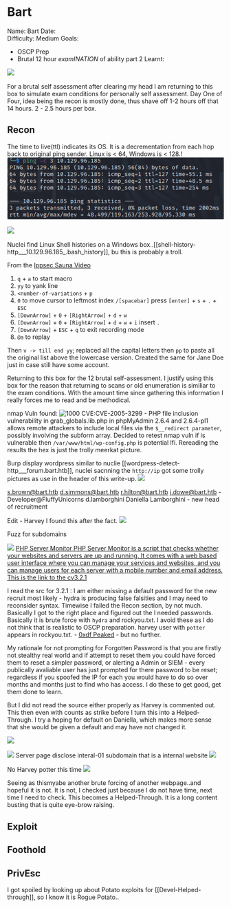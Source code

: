 # Bart
Name: Bart
Date:  
Difficulty:  Medium
Goals:  
- OSCP Prep
- Brutal 12 hour *examINATION* of ability part 2
Learnt:

![](troll.png)


For a brutal self assessment after clearing my head I am returning to this box to simulate exam conditions for personally self assessment. Day One of Four, idea being the recon is mostly done, thus shave off 1-2 hours off that 14 hours. 2 - 2.5 hours per box.

## Recon

The time to live(ttl) indicates its OS. It is a decrementation from each hop back to original ping sender. Linux is < 64, Windows is < 128.!
![ping](HackTheBox/Retired-Machines/Bart/Screenshots/ping.png)

![](nmap-domainname.png)

Nuclei find Linux Shell histories on a Windows box..[[shell-history-http___10.129.96.185_.bash_history]], bu this is probably a troll.

From the [Ippsec Sauna Video](https://www.youtube.com/watch?v=uLNpR3AnE-Y)
1. `q` + `a` to start macro
2. `yy` to yank line
3. `<number-of-variations` + `p`
4. `0` to move cursor to leftmost index  `/[spacebar]` press `[enter]` + `s` + `.` + `ESC`
5. `[DownArrow]` + `0` + `[RightArrow]` + `d` + `w`
6. `[DownArrow]` + `0` + `[RightArrow]` + `d` + `w` + `i` insert `.`
7. `[DownArrow]` + `ESC` + `q` to exit recording mode
8. `@a` to replay

Then `v -> till end yy`; replaced all the capital letters then `pp` to paste all the original list above the lowercase version. Created the same for Jane Doe just in case still have some account.

Returning to this box for the 12 brutal self-assessment. I justify using this box for the reason that returning to scans or old enumeration is similiar to the exam conditions. With the amount time since gathering this information I really forces me to read and be methodical.

nmap Vuln found:
![1000](directorytraversal.png)
CVE:CVE-2005-3299 - PHP file inclusion vulnerability in grab_globals.lib.php in phpMyAdmin 2.6.4 and 2.6.4-pl1 allows remote attackers to include local files via the `$__redirect parameter`, possibly involving the subform array. Decided to retest nmap vuln if is vulnerable then `/var/www/html/wp-config.php` is potential lfi. Rereading the results the hex is just the trolly meerkat picture.  


Burp display wordpress similar to nuclie [[wordpress-detect-http___forum.bart.htb]], nuclei sacnning the `http://ip` got some trolly pictures as use in the header of this write-up.
![](wp-burp-found.png)

s.brown@bart.htb
d.simmons@bart.htb
r.hilton@bart.htb
j.dowe@bart.htb - Developer@FluffyUnicorns
d.lamborghini 
Daniella Lamborghini - new head of recruitment

Edit - Harvey I found this after the fact.
![](forgivemecommentctfusernames.png)

Fuzz for subdomains

![](foundyoumonitoringme.png)
[PHP Server Monitor PHP Server Monitor is a script that checks whether your websites and servers are up and running. It comes with a web based user interface where you can manage your services and websites, and you can manage users for each server with a mobile number and email address. This is the link to the cv3.2.1](https://github.com/phpservermon/phpservermon/tree/v3.2.1)

I read the src for 3.2.1 : I am either missing a default password for the new recruit most likely - hydra is producing false falsities and I may need to reconsider syntax.  Timewise I failed the Recon section, by  not much. Basically I got to the right place and figured out the I needed passwords. Basically it is brute force with `hydra` and rockyou.txt. I avoid these as I do not think that is realistic to OSCP preparation. harvey user with `potter` appears in rockyou.txt. - [0xdf Peaked](https://0xdf.gitlab.io/2018/07/15/htb-bart.html#monitorbarthtb) - but no further.

My rationale for not prompting for Forgotten Password is that you are firstly not stealthy real world and if attempt to reset them you could have forced them to reset a simpler password, or alerting a Admin or SIEM - every publically avaliable user has just prompted for there password to be reset; regardless if you spoofed the IP for each you would have to do so over months and months just to find who has access. I do these to get good, get them done to learn. 

But I did not read the source either properly as Harvey is commented out. This then even with counts as strike before I turn this into a Helped-Through.  I try a hoping for default on Daniella, which makes more sense that she would be given a default and may have not changed it.

![](Ididtrythenewrecruitforadefault.png)

![](neverbeenhereharvey.png)
Server page disclose interal-01 subdomain that is a internal website
![](interalsubdomain.png)

No Harvey potter this time
![](noharverypotterthistime.png)

Seeing as thismyabe another brute forcing of another webpage..and hopeful it is not. It is not, I checked just because I do not have time, next time I need to check. This becomes a Helped-Through. It is a long content busting that is quite eye-brow raising.

## Exploit




## Foothold

## PrivEsc

I got spoiled by looking up about Potato exploits for [[Devel-Helped-through]], so I know it is Rogue Potato..
